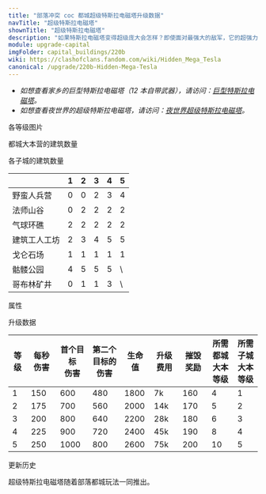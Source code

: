 ```yaml
---
title: "部落冲突 coc 都城超级特斯拉电磁塔升级数据"
navTitle: "超级特斯拉电磁塔"
shownTitle: "超级特斯拉电磁塔"
description: "如果特斯拉电磁塔变得超级庞大会怎样？即使面对最强大的敌军，它的超强力电流也能对他们造成重创！"
module: upgrade-capital
imgFolder: capital_buildings/220b
wiki: https://clashofclans.fandom.com/wiki/Hidden_Mega_Tesla
canonical: /upgrade/220b-Hidden-Mega-Tesla
---
```


- *如想查看家乡的巨型特斯拉电磁塔（12 本自带武器），请访问：[巨型特斯拉电磁塔](/upgrade/030c-Giga-Tesla)。*
- *如想查看夜世界的超级特斯拉电磁塔，请访问：[夜世界超级特斯拉电磁塔](/upgrade/110b-Mega-Tesla)。*

<UnitInfo :folder="$frontmatter.imgFolder" imgSrc="Hidden_Mega_Tesla5.png" :imgAlt="$frontmatter.navTitle" :description="$frontmatter.description" :isSmallImg="true" />

<SmallTitle>各等级图片</SmallTitle>

<Panel>
    <UnitImgGroup :folder="$frontmatter.imgFolder">
        <UnitImg imgTitle="废墟" imgSrc="Hidden_Mega_Tesla_Ruin.png" />
        <UnitImg imgTitle="1 级" imgSrc="Hidden_Mega_Tesla1.png" />
        <UnitImg imgTitle="2 级" imgSrc="Hidden_Mega_Tesla2.png" />
        <UnitImg imgTitle="3 级" imgSrc="Hidden_Mega_Tesla3.png" />
        <UnitImg imgTitle="4 级" imgSrc="Hidden_Mega_Tesla4.png" />
        <UnitImg imgTitle="5 级" imgSrc="Hidden_Mega_Tesla5.png" />
    </UnitImgGroup>
</Panel>

<SmallTitle>都城大本营的建筑数量</SmallTitle>

<BuildingNum>
    <BuildingNumRow title="大本等级" num="1 - 3, 4, 5 - 10" />
    <BuildingNumRow title="建筑数量" num="    0, 1,      2" />
</BuildingNum>

<SmallTitle>各子城的建筑数量</SmallTitle>

<DistrictTable>

|             |   1   |   2   |   3   |   4   |   5   |
|     ---     |  ---  |  ---  |  ---  |  ---  |  ---  |
|  野蛮人兵营  |   0   |   0   |   2   |   3   |   4   |
|   法师山谷   |   0   |   2   |   2   |   2   |   2   |
|   气球环礁   |   2   |   2   |   2   |   2   |   2   |
| 建筑工人工坊 |   2   |   3   |   4   |   5   |   5   |
|   戈仑石场   |   1   |  1    |   1   |   1   |   1   |
|   骷髅公园   |   4   |   5   |   5   |   5   |   \   |
|  哥布林矿井  |   0   |   1   |   1   |   3   |   \   |

</DistrictTable>

<SmallTitle>属性</SmallTitle>

<UnitProperties>
    <UnitProperty pKey="占地面积" pValue="2×2" />
    <UnitProperty pKey="判定面积" pValue="1×1" :isJudgeSquare="true" />
    <UnitProperty pKey="伤害类型" pValue="链式伤害" />
    <UnitProperty pKey="攻击的目标" pValue="地面和空中目标" />
    <UnitProperty pKey="触发距离" pValue="6 格" />
    <UnitProperty pKey="射程" pValue="6 格" />
    <UnitProperty pKey="攻速" pValue="4 秒/次" />
    <UnitProperty pKey="连锁距离" pValue="2.25 格" />
    <UnitProperty pKey="最大目标数" pValue="2" />
    <UnitProperty pKey="连锁延迟" pValue="0.128 秒" />
    <UnitProperty pKey="连锁后保留的伤害" pValue="80%" />
</UnitProperties>

<SmallTitle>升级数据</SmallTitle>

<script setup>
const tableExtraInfo = [
    {
        "column": 5,
        "type": "cost",
        "icon": "Gold3",
        "noGoldPass": true
    },
    {
        "column": 6,
        "type": "number",
        "icon": "Gold3",
        "noGoldPass": true
    }
];
</script>

<UnitTable :tableExtraInfo="tableExtraInfo">

| 等级 | 每秒伤害 |首个目标<br>伤害|第二个<br>目标的伤害| 生命值 | 升级费用 | 摧毁奖励 |所需都城<br>大本等级|所需子城<br>大本等级|
| ---- |   ---   |      ---      |       ---        |   ---  |   ---   |   ---   |        ---        |        ---       |
|   1  |   150   |      600      |       480        |  1800  |    7k   |   160   |         4         |         1        |
|   2  |   175   |      700      |       560        |  2000  |   14k   |   170   |         5         |         2        |
|   3  |   200   |      800      |       640        |  2200  |   28k   |   180   |         6         |         3        |
|   4  |   225   |      900      |       720        |  2400  |   45k   |   190   |         8         |         4        |
|   5  |   250   |     1000      |       800        |  2600  |   75k   |   200   |         10        |         5        |
</UnitTable>

<SmallTitle>更新历史</SmallTitle>

<Timeline>
    <TimelineItem date="2022/05/02">
        <TimelineRow>超级特斯拉电磁塔随着部落都城玩法一同推出。</TimelineRow>
    </TimelineItem>
    <TimelineItem :historyBottom="true" />
</Timeline>
